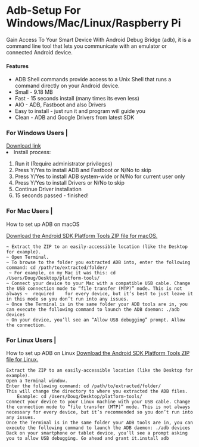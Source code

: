 # Adb-Setup For Windows/Mac/Linux/Raspberry Pi
Gain Access To Your Smart Device With Android Debug Bridge (adb), it is a command line tool that lets you communicate with an emulator or connected Android device.

<h4> Features </h4>
<ul>
<li>ADB Shell commands provide access to a Unix Shell that runs a command directly on your Android device.</li>
<li>Small - 9.18 MB</li>
<li>Fast - 15 seconds install (many times its even less)</li>
<li>AIO - ADB, Fastboot and also Drivers</li>
<li>Easy to install - just run it and program will guide you</li>
<li>Clean - ADB and Google Drivers from latest SDK</li>
</ul>
<h3>For Windows Users |</h3>
<a href="https://dl.google.com/android/repository/platform-tools-latest-windows.zip">Download link</a>

<li>Install process:</li>
<ol><li> Run it (Require administrator privileges)</li>
<li> Press Y/Yes to install ADB and Fastboot or N/No to skip</li>
<li>Press Y/Yes to install ADB system-wide or N/No for current user only</li>
<li>Press Y/Yes to install Drivers or N/No to skip</li>
<li>Continue Driver installation</li>
<li>15 seconds passed - finished!</li></ol>
<h3>For Mac Users | </h3>
How to set up ADB on macOS

<a href="https://dl.google.com/android/repository/platform-tools-latest-darwin.zip">Download the Android SDK Platform Tools ZIP file for macOS.</a>
   
    ~ Extract the ZIP to an easily-accessible location (like the Desktop for example).
    ~ Open Terminal.
    ~ To browse to the folder you extracted ADB into, enter the following command: cd /path/to/extracted/folder/
     ~ For example, on my Mac it was this: cd /Users/Doug/Desktop/platform-tools/
    ~ Connect your device to your Mac with a compatible USB cable. Change the USB connection mode to “file transfer (MTP)” mode. This is not always ~  required    for every device, but it’s best to just leave it in this mode so you don’t run into any issues.
    ~ Once the Terminal is in the same folder your ADB tools are in, you can execute the following command to launch the ADB daemon: ./adb devices
    ~ On your device, you’ll see an “Allow USB debugging” prompt. Allow the connection.
    
 <h3>For Linux Users |</h3>
 How to set up ADB on Linux
 <a href="https://dl.google.com/android/repository/platform-tools-latest-linux.zip"> Download the Android SDK Platform Tools ZIP file for Linux.</a>

    
    Extract the ZIP to an easily-accessible location (like the Desktop for example).
    Open a Terminal window.
    Enter the following command: cd /path/to/extracted/folder/
    This will change the directory to where you extracted the ADB files.
        Example: cd /Users/Doug/Desktop/platform-tools/
    Connect your device to your Linux machine with your USB cable. Change the connection mode to “file transfer (MTP)” mode. This is not always necessary for every device, but it’s recommended so you don’t run into any issues.
    Once the Terminal is in the same folder your ADB tools are in, you can execute the following command to launch the ADB daemon: ./adb devices
    Back on your smartphone or tablet device, you’ll see a prompt asking you to allow USB debugging. Go ahead and grant it.install adb
